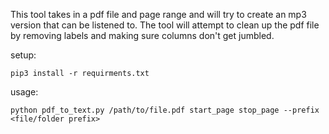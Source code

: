 This tool takes in a pdf file and page range and will try to create an mp3 version that can be listened to.
The tool will attempt to clean up the pdf file by removing labels and making sure columns don't get jumbled.

setup:
```
pip3 install -r requirments.txt
```

usage:

```
python pdf_to_text.py /path/to/file.pdf start_page stop_page --prefix <file/folder prefix>
```
